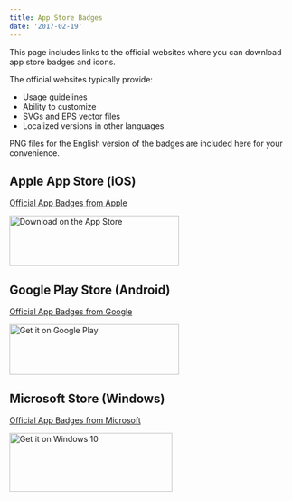 ```yaml
---
title: App Store Badges
date: '2017-02-19'
---
```


This page includes links to the official websites where you can download app store badges and icons.

The official websites typically provide:

- Usage guidelines
- Ability to customize
- SVGs and EPS vector files
- Localized versions in other languages

PNG files for the English version of the badges are included here for your convenience.

## Apple App Store (iOS)

[Official App Badges from Apple](https://developer.apple.com/app-store/marketing/guidelines/#downloadOnAppstore)

<img src="/images/notes/app-store-badge-ios-download-on-the-app-store.png" alt="Download on the App Store" width="300" height="89" />

## Google Play Store (Android)

[Official App Badges from Google](https://play.google.com/intl/en_us/badges/)

<img src="/images/notes/app-store-badge-android-get-it-on-google-play.png" alt="Get it on Google Play" width="300" height="89" />

## Microsoft Store (Windows)

[Official App Badges from Microsoft](https://msdn.microsoft.com/en-au/library/windows/apps/hh694084.aspx)

<img src="/images/notes/app-store-badge-windows-get-it-on-windows-10.png" alt="Get it on Windows 10" width="288" height="104" />
